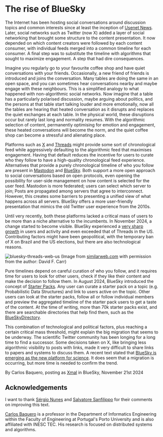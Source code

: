 # The rise of BlueSky

The Internet has been hosting social conversations around discussion topics and common interests since at least the inception of [Usenet News](https://en.wikipedia.org/wiki/Usenet). Later, social networks such as Twitter (now X) added a layer of social networking that brought some structure to the content presentation. It now depended on which content creators were followed by each content consumer, with individual feeds merged into a common timeline for each consumer. A final step was to substitute the timeline with algorithms that sought to maximize engagement. A step that had dire consequences.


Imagine you regularly go to your favourite coffee shop and have quiet conversations with your friends. Occasionally, a new friend of friends is introduced and joins the conversation. Many tables are doing the same in an open space, and you can sometimes hear conversations nearby and maybe engage with these neighbours. This is a simplified analogy to what happened with non-algorithmic social networks. Now imagine that a table has a particularly polarised discussion, maybe arguing about politics, and the persons at that table start talking louder and more emotionally, now all the tables are hearing that heated conversation as it disrupts and replaces the quiet exchanges at each table. In the physical world, these disruptions occur but rarely last long and normality resumes. With the algorithmic selection of content, permanently optimising for emotion and engagement, these heated conversations will become the norm, and the quiet coffee shop can become a stressful and alienating place. 

Platforms such as [X](https://x.com/) and [Threads](https://www.threads.net/) might provide some sort of chronological feed while aggressively defaulting to the algorithmic feed that maximises engagement. Having that default reduces the incentive for users to curate who they follow to have a high-quality chronological feed experience. Alternatives that provide a purely chronological timeline of who you follow are present in [Mastodon](https://en.wikipedia.org/wiki/Mastodon_(social_network)) and [BlueSky](https://bsky.app/). Both support a more open approach to social conversations based on open protocols, even opening the possibility for user-side management on how content is selected for the user feed. Mastodon is more federated; users can select which server to join; Posts are propagated among servers that agree to interconnect. However, this creates some barriers to presenting a unified view of what happens across all servers. BlueSky offers a more user-friendly presentation that mimics the old Twitter user experience from the 2010s. 

Until very recently, both these platforms lacked a critical mass of users to be more than a niche alternative to the incumbents. In November 2024, a change started to become visible. BlueSky experienced a [very sharp growth](https://www.similarweb.com/blog/insights/social-media-news/bluesky-sustained-growth/) in users and activity and even exceeded that of Threads in the US. Contributing factors might have been geopolitical, with the temporary ban of X on Brazil and the US elections, but there are also technological reasons.

![bluesky-threads-web-us](https://github.com/user-attachments/assets/a4ac8ab2-48be-4282-8195-48522a3f3247)
(Image from [similarweb.com](https://www.similarweb.com/blog/insights/social-media-news/bluesky-sustained-growth/) with permission from the author: David F. Carr)


Pure timelines depend on careful curation of who you follow, and it requires time for users to look for other users, check if they like their content and make the decision to follow them. In August 2024, BlueSky introduced the concept of [Starter Packs](https://bsky.social/about/blog/06-26-2024-starter-packs). Any user can curate a starter pack on a topic (e.g. Probabilistic Data Structures) and link to users active on the topic. Other users can look at the starter packs, follow all or follow individual members and preview the aggregated timeline of the starter pack users to get a taste of the content. At the time of writing, more than 70k starter packs exist, and there are searchable directories that help find them, such as the [BlueSkyDirectory](https://blueskydirectory.com/starter-packs/all).

This combination of technological and political factors, plus reaching a certain critical mass threshold, might explain the big migration that seems to be underway. The scientific Twitter community has been longing for a long time to find a successor. Some decisions taken on X, like bringing less algorithmic visibility to posts with links, made it very difficult to share links to papers and systems to discuss them. A recent text stated that [BlueSky is emerging as the new platform for science](https://mikeyoungacademy.dk/bluesky-is-emerging-as-the-new-platform-for-science/). It does seem that a migration is occurring, but more time is needed to confirm the trend.    

By Carlos Baquero, posting as [Xmal](https://bsky.app/profile/xmal.bsky.social) in BlueSky, November 21st 2024

## Acknowledgements

I want to thank [Sérgio Nunes](https://bsky.app/profile/snunes.bsky.social) and [Salvatore Sanfilippo](https://bsky.app/profile/antirez.bsky.social) for their comments on improving this text.

[Carlos Baquero](https://cbaquero.github.io/web/) is a professor in the Department of Informatics Engineering within the Faculty of Engineering at Portugal's Porto University and is also affiliated with INESC TEC. His research is focused on distributed systems and algorithms.
